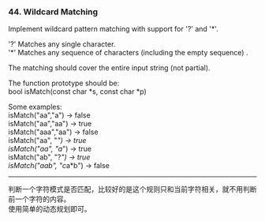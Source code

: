 ### 44. Wildcard Matching

Implement wildcard pattern matching with support for '?' and '*'.

'?' Matches any single character.    
'*' Matches any sequence of characters (including the empty sequence)    .

The matching should cover the entire input string (not partial).

The function prototype should be:    
bool isMatch(const char *s, const char *p)    

Some examples:    
isMatch("aa","a") → false     
isMatch("aa","aa") → true    
isMatch("aaa","aa") → false    
isMatch("aa", "*") → true    
isMatch("aa", "a*") → true    
isMatch("ab", "?*") → true    
isMatch("aab", "c*a*b") → false   

* * * 

判断一个字符模式是否匹配，比较好的是这个规则只和当前字符相关，就不用判断前一个字符的内容。    
使用简单的动态规划即可。    


